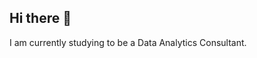 ## Hi there 👋

I am currently studying to be a Data Analytics Consultant.

<!--
**CGrainger1/CGrainger1** is a ✨ _special_ ✨ repository because its `README.md` (this file) appears on your GitHub profile.

# 💫 About Me:
Hi, I’m Callum 🤝<br><br>🔭 I am currently studying to be a Data Analytics Consultant.<br>🌱 I am especially interested on learning how to use Python and how to code.<br>📫 You can reach out to me here for anything!


## 🌐 Socials:
[![email](https://img.shields.io/badge/Email-D14836?logo=gmail&logoColor=white)](mailto:grainger.ca@outlook.com) 

# 💻 Tech Stack:
![Jira](https://img.shields.io/badge/jira-%230A0FFF.svg?style=for-the-badge&logo=jira&logoColor=white) ![Python](https://img.shields.io/badge/python-3670A0?style=for-the-badge&logo=python&logoColor=ffdd54) ![Figma](https://img.shields.io/badge/figma-%23F24E1E.svg?style=for-the-badge&logo=figma&logoColor=white) ![Confluence](https://img.shields.io/badge/confluence-%23172BF4.svg?style=for-the-badge&logo=confluence&logoColor=white) ![Jira](https://img.shields.io/badge/jira-%230A0FFF.svg?style=for-the-badge&logo=jira&logoColor=white)
# 📊 GitHub Stats:
![](https://github-readme-stats.vercel.app/api?username=CGrainger1&theme=blue_navy&hide_border=true&include_all_commits=false&count_private=false)<br/>
![](https://nirzak-streak-stats.vercel.app/?user=CGrainger1&theme=blue_navy&hide_border=true)<br/>
![](https://github-readme-stats.vercel.app/api/top-langs/?username=CGrainger1&theme=blue_navy&hide_border=true&include_all_commits=false&count_private=false&layout=compact)

---
[![](https://visitcount.itsvg.in/api?id=CGrainger1&icon=0&color=4)](https://visitcount.itsvg.in)

<!-- Proudly created with GPRM ( https://gprm.itsvg.in ) -->
